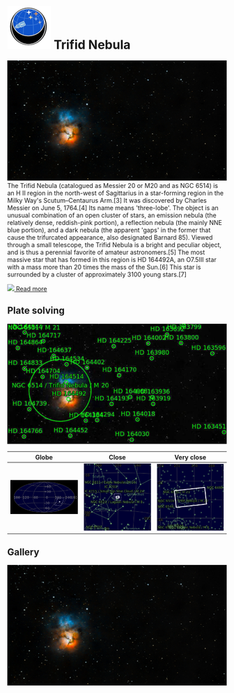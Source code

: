 # ![](../Imaging//Common/pyl-tiny.png) Trifid Nebula
![IMG](../Imaging//HD/Trifid_Nebula+01+co.jpg)
The Trifid Nebula (catalogued as Messier 20 or M20 and as NGC 6514) is an H II region in the north-west of Sagittarius in a star-forming region in the Milky Way's Scutum–Centaurus Arm.[3] It was discovered by Charles Messier on June 5, 1764.[4] Its name means 'three-lobe'. The object is an unusual combination of an open cluster of stars, an emission nebula (the relatively dense, reddish-pink portion), a reflection nebula (the mainly NNE blue portion), and a dark nebula (the apparent 'gaps' in the former that cause the trifurcated appearance, also designated Barnard 85). Viewed through a small telescope, the Trifid Nebula is a bright and peculiar object, and is thus a perennial favorite of amateur astronomers.[5] The most massive star that has formed in this region is HD 164492A, an O7.5III star with a mass more than 20 times the mass of the Sun.[6] This star is surrounded by a cluster of approximately 3100 young stars.[7]



[![](/home/lcv/Dropbox/AstroPhotography//Imaging//Common/Wikipedia.png) Read more](https://en.wikipedia.org/wiki/Triangulum_Galaxy)
## Plate solving 


![IMG](../Imaging//HD/Trifid_Nebula_Annotated.jpg)


| Globe | Close | Very close |
| ----- | ----- | ----- |
|![IMG](../Imaging//HD/Trifid_Nebula_Globe.jpg) |![IMG](../Imaging//HD/Trifid_Nebula_Close.jpg) |![IMG](../Imaging//HD/Trifid_Nebula_Closer.jpg) |

## Gallery
![IMG](../Imaging//HD/Trifid_Nebula+01+co.jpg) 

